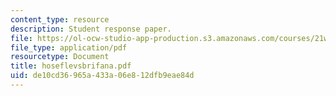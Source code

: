 ```yaml
---
content_type: resource
description: Student response paper.
file: https://ol-ocw-studio-app-production.s3.amazonaws.com/courses/21w-765j-interactive-and-non-linear-narrative-theory-and-practice-spring-2004/de10cd36965a433a06e812dfb9eae84d_hoseflevsbrifana.pdf
file_type: application/pdf
resourcetype: Document
title: hoseflevsbrifana.pdf
uid: de10cd36-965a-433a-06e8-12dfb9eae84d
---
```

